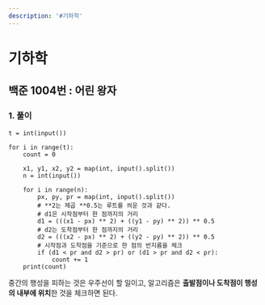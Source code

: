 ```yaml
---
description: '#기하학'
---
```


# 기하학

## 백준 1004번 : 어린 왕자

### 1. 풀이

```text
t = int(input())

for i in range(t):
    count = 0

    x1, y1, x2, y2 = map(int, input().split())
    n = int(input())

    for i in range(n):
        px, py, pr = map(int, input().split())
        # **2는 제곱 **0.5는 루트를 씌운 것과 같다.
        # d1은 시작점부터 한 점까지의 거리
        d1 = (((x1 - px) ** 2) + ((y1 - py) ** 2)) ** 0.5
        # d2는 도착점부터 한 점까지의 거리
        d2 = (((x2 - px) ** 2) + ((y2 - py) ** 2)) ** 0.5
        # 시작점과 도착점을 기준으로 한 점의 반지름을 체크
        if (d1 < pr and d2 > pr) or (d1 > pr and d2 < pr):
            count += 1
    print(count)
```
중간의 행성을 피하는 것은 우주선이 할 일이고,
알고리즘은 **출발점이나 도착점이 행성의 내부에 위치**한 것을 체크하면 된다.